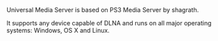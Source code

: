 Universal Media Server is based on PS3 Media Server by shagrath.

It supports any device capable of DLNA and runs on all major operating systems: Windows, OS X and Linux.